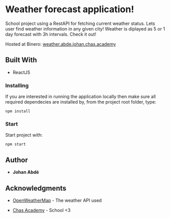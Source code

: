 # Weather forecast application!
School project using a RestAPI for fetching current weather status.
Lets user find weather information in any given city!
Weather is diplayed as 5 or 1 day forecast with 3h intervals.
Check it out!

Hosted at Binero: [weather.abde.johan.chas.academy](http://weather.johan.abde.chas.academy)

## Built With
* ReactJS

### Installing

If you are interested in running the application locally then make sure all required dependecies are installed by,
from the project root folder, type:

```
npm install
```

### Start
Start project with:

```
npm start
```

## Author
* **Johan Abdé**

## Acknowledgments
* [OpenWeatherMap](https://openweathermap.org/) - The weather API used

* [Chas Academy](https://chasacademy.se/) - School <3

